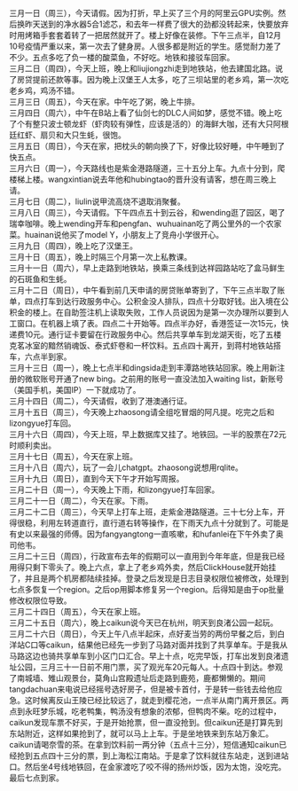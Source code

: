 三月一日（周三），今天请假。因为打折，早上买了三个月的阿里云GPU实例。然后换昨天送到的净水器5合1滤芯，和去年一样费了很大的劲都没转起来，快要放弃时用烤箱手套套着转了一把居然就开了。楼上好像在装修。下午三点半，自12月10号疫情严重以来，第一次去了健身房。人很多都是附近的学生。感觉耐力差了不少。五点多吃了负一楼的酸菜鱼，不好吃。地铁和接驳车回家。</br>
三月二日（周四），今天上班，晚上和liujiongzhi走到地铁站，他去建国北路。说了房贷提前还款等事。因为晚上汉堡王人太多，吃了三坝站里的老乡鸡，第一次吃老乡鸡，鸡汤不错。</br>
三月三日（周五），今天在家。中午吃了粥，晚上牛排。</br>
三月四日（周六），中午在B站上看了仙剑七的DLC人间如梦，感觉不错。晚上吃了个有整只波士顿龙虾（虾肉较有弹性，应该是活的）的海鲜大咖，还有大只阿根廷红虾、扇贝和大只生蚝，很饱。</br>
三月五日（周日），今天在家，把枕头的朝向换了下，好像比较好睡，中午睡到了快五点。</br>
三月六日（周一），今天路线也是紫金港路隧道，三十五分上车。九点十分到，爬楼梯上楼。wangxintian说去年他和hubingtao的晋升没有请客，想在周三晚上请。</br>
三月七日（周二），liulin说甲流高烧不退取消聚餐。</br>
三月八日（周三），今天请假。下午四点五十到云谷，和wending逛了园区，喝了瑞幸咖啡。晚上wending开车和pengfan、wuhuainan吃了两公里外的一个农家菜。huainan说他买了model Y，小朋友上了竞舟小学很开心。</br>
三月九日（周四），晚上吃了汉堡王。</br>
三月十日（周五），晚上时隔三个月第一次上私教课。</br>
三月十一日（周六），早上走路到地铁站，换乘三条线到达祥园路站吃了盒马鲜生的石斑鱼和生蚝。</br>
三月十二日（周日），中午看到前几天申请的房贷账单寄到了，下午三点半取了账单，四点打车到达行政服务中心。公积金没人排队，四点十分取好钱。出入境在公积金的楼上。在自助签注机上读取失败，工作人员说因为是第一次办理所以要到人工窗口。在机器上填了表。四点二十开始等。四点半办好，香港签证一次15元，快递费10元。通行证卡要留在行政服务中心。然后共享单车到龙湖天街，吃了五楼克茗冰室的黯然销魂饭、泰式虾卷和一杯饮料。五点四十离开，到蒋村地铁站搭车，六点半到家。</br>
三月十三日（周一），晚上七点半和dingsida走到丰潭路地铁站回家。晚上用新注册的微软账号开通了new bing。之前用的账号一直没法加入waiting list，新账号（美国手机，美国IP）一下就成功了。</br>
三月十四日（周二），今天请假，收到了港澳通行证。</br>
三月十五日（周三），今天晚上zhaosong请全组吃冒烟的阿凡提。吃完之后和lizongyue打车回。</br>
三月十六日（周四），今天上班，早上数据库又挂了。地铁回。一半的股票在72元时顺利卖出。</br>
三月十七日（周五），今天在家上班。</br>
三月十八日（周六），玩了一会儿chatgpt。zhaosong说想用rqlite。</br>
三月十九日（周日），直到今天下午才开始写周报。</br>
三月二十日（周一），今天晚上下雨，和lizongyue打车回家。</br>
三月二十一日（周二），今天在家。下雨。</br>
三月二十二日（周三），今天早上打车上班，走紫金港路隧道。三十七分上车，开得很稳，利用左转道直行，直行道右转等操作，在下雨天九点十分就到了。可能是有史以来最强的师傅。因为fangyangtong一直咳嗽，和hufanlei在下午外卖了奥司他韦。</br>
三月二十三日（周四），行政宣布去年的假期可以一直用到今年年底，但是我已经用得只剩下零头了。晚上六点，拿上了老乡鸡外卖，然后ClickHouse就开始挂了，并且是两个机房都陆续挂掉。登录之后发现是日志目录权限位被修改，处理到七点多恢复一个region。之后op用脚本修复另一个region。后得知是由于op批量修改权限位导致。</br>
三月二十四日（周五），今天在家上班。</br>
三月二十五日（周六），晚上caikun说今天已在杭州，明天到良渚公园一起玩。</br>
三月二十六日（周日），今天上午八点半起床，点好麦当劳的两份早餐之后，到白洋站C口等caikun，结果他已经先一步到了马路对面并找到了共享单车。于是我从马路这边也骑共享单车到小区门口汇合。早上十点，吃完早饭，打车出发到良渚遗址公园，三月三十一日前不用门票，买了观光车20元每人。十点四十到达。参观了南城墙、雉山观景台，莫角山宫殿遗址后走路到鹿苑，鹿都懒懒的。期间tangdachuan来电说已经摇号选好房子，但是被卡首付，于是转一些钱去给他应急。这时候离反山王陵已经比较远了，就走到樱花池，一点半从南门离开景区。两点到永旺梦乐城，吃老鸭集，鸭汤没有想象的浓郁，但鸭肉不柴。吃的过程中，caikun发现车票不好买，于是开始抢票，但一直没抢到。但caikun还是打算先到东站附近，这样如果抢到了，就可以马上上车。于是坐地铁来到东站万象汇。caikun请喝奈雪的茶。在拿到饮料前一两分钟（五点十三分），短信通知caikun已经抢到五点四十三分的票，到上海松江南站。于是拿了饮料就往东站走，送到进站口。然后坐4号线地铁回，在金家渡吃了咬不得的扬州炒饭，因为太饱，没吃完。最后七点到家。
